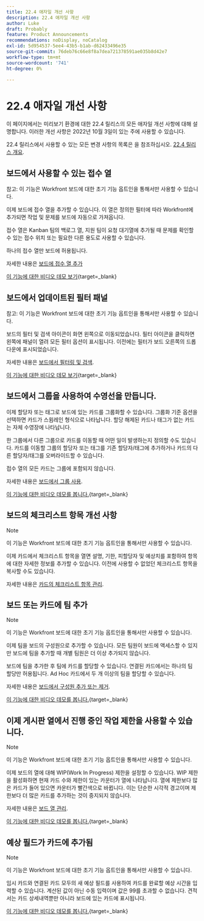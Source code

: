 ```yaml
---
title: 22.4 애자일 개선 사항
description: 22.4 애자일 개선 사항
author: Luke
draft: Probably
feature: Product Announcements
recommendations: noDisplay, noCatalog
exl-id: 5d954537-5ee4-43b5-b1ab-d62433496e35
source-git-commit: 76deb76c66e8f8a7dea721378591ae035b8d42e7
workflow-type: tm+mt
source-wordcount: '741'
ht-degree: 0%

---
```


# 22.4 애자일 개선 사항

이 페이지에서는 미리보기 환경에 대한 22.4 릴리스의 모든 애자일 개선 사항에 대해 설명합니다. 이러한 개선 사항은 2022년 10월 3일이 있는 주에 사용할 수 있습니다.

22.4 릴리스에서 사용할 수 있는 모든 변경 사항의 목록은 을 참조하십시오. [22.4 릴리스 개요](/help/quicksilver/product-announcements/product-releases/22.4-release-activity/22-4-release-overview.md).

## 보드에서 사용할 수 있는 접수 열

참고: 이 기능은 Workfront 보드에 대한 초기 기능 옵트인을 통해서만 사용할 수 있습니다.

이제 보드에 접수 열을 추가할 수 있습니다. 이 열은 정의한 필터에 따라 Workfront에 추가되면 작업 및 문제를 보드에 자동으로 가져옵니다.

접수 열은 Kanban 팀의 백로그 열, 지원 팀이 요청 대기열에 추가될 때 문제를 확인할 수 있는 접수 위치 또는 필요한 다른 용도로 사용할 수 있습니다.

하나의 접수 열만 보드에 허용됩니다.

자세한 내용은 [보드에 접수 열 추가](/help/quicksilver/agile/use-boards-agile-planning-tools/add-intake-column-to-board.md)

[이 기능에 대한 비디오 데모 보기](https://video.tv.adobe.com/v/3412867/){target=_blank}

## 보드에서 업데이트된 필터 패널

참고: 이 기능은 Workfront 보드에 대한 초기 기능 옵트인을 통해서만 사용할 수 있습니다.

보드의 필터 및 검색 아이콘이 화면 왼쪽으로 이동되었습니다. 필터 아이콘을 클릭하면 왼쪽에 패널이 열려 모든 필터 옵션이 표시됩니다. 이전에는 필터가 보드 오른쪽의 드롭다운에 표시되었습니다.

자세한 내용은 [보드에서 필터링 및 검색](/help/quicksilver/agile/get-started-with-boards/filter-search-in-board.md).

[이 기능에 대한 비디오 데모 보기](https://video.tv.adobe.com/v/3412868/){target=_blank}

## 보드에서 그룹을 사용하여 수영선을 만듭니다.

이제 할당자 또는 태그로 보드에 있는 카드를 그룹화할 수 있습니다. 그룹화 기준 옵션을 선택하면 카드가 스윔레인 형식으로 나타납니다. 할당 해제된 카드나 태그가 없는 카드는 자체 수영장에 나타납니다.

한 그룹에서 다른 그룹으로 카드를 이동할 때 어떤 일이 발생하는지 정의할 수도 있습니다. 카드를 이동할 그룹의 할당자 또는 태그를 기존 할당자/태그에 추가하거나 카드의 다른 할당자/태그를 오버라이드할 수 있습니다.

접수 열의 모든 카드는 그룹에 포함되지 않습니다.

자세한 내용은 [보드에서 그룹 사용](/help/quicksilver/agile/use-boards-agile-planning-tools/group-cards-on-board.md).

[이 기능에 대한 비디오 데모를 봅니다.](https://video.tv.adobe.com/v/3412869/){target=_blank}

## 보드의 체크리스트 항목 개선 사항

>[!NOTE]
>
>이 기능은 Workfront 보드에 대한 초기 기능 옵트인을 통해서만 사용할 수 있습니다.

이제 카드에서 체크리스트 항목을 열면 설명, 기한, 피할당자 및 예상치를 포함하여 항목에 대한 자세한 정보를 추가할 수 있습니다. 이전에 사용할 수 없었던 체크리스트 항목을 복사할 수도 있습니다.

자세한 내용은 [카드의 체크리스트 항목 관리](/help/quicksilver/agile/get-started-with-boards/manage-checklist-items.md).

## 보드 또는 카드에 팀 추가

>[!NOTE]
>
>이 기능은 Workfront 보드에 대한 초기 기능 옵트인을 통해서만 사용할 수 있습니다.

이제 팀을 보드의 구성원으로 추가할 수 있습니다. 모든 팀원이 보드에 액세스할 수 있지만 보드에 팀을 추가할 때 개별 팀원은 더 이상 추가되지 않습니다.

보드에 팀을 추가한 후 팀에 카드를 할당할 수 있습니다. 연결된 카드에서는 하나의 팀 할당만 허용됩니다. Ad Hoc 카드에서 두 개 이상의 팀을 할당할 수 있습니다.

자세한 내용은 [보드에서 구성원 추가 또는 제거](/help/quicksilver/agile/get-started-with-boards/add-members-to-board.md).

[이 기능에 대한 비디오 데모를 봅니다.](https://video.tv.adobe.com/v/3412870/){target=_blank}

## 이제 게시판 열에서 진행 중인 작업 제한을 사용할 수 있습니다.

>[!NOTE]
>
>이 기능은 Workfront 보드에 대한 초기 기능 옵트인을 통해서만 사용할 수 있습니다.

이제 보드의 열에 대해 WIP(Work In Progress) 제한을 설정할 수 있습니다. WIP 제한을 활성화하면 현재 카드 수와 제한이 있는 카운터가 열에 나타납니다. 열에 제한보다 많은 카드가 들어 있으면 카운터가 빨간색으로 바뀝니다. 이는 단순한 시각적 경고이며 제한보다 더 많은 카드를 추가하는 것이 중지되지 않습니다.

자세한 내용은 [보드 열 관리](/help/quicksilver/agile/get-started-with-boards/manage-board-columns.md).

[이 기능에 대한 비디오 데모를 봅니다.](https://video.tv.adobe.com/v/3412871/){target=_blank}

## 예상 필드가 카드에 추가됨

>[!NOTE]
>
>이 기능은 Workfront 보드에 대한 초기 기능 옵트인을 통해서만 사용할 수 있습니다.

임시 카드와 연결된 카드 모두의 새 예상 필드를 사용하여 카드를 완료할 예상 시간을 입력할 수 있습니다. 계산된 값이 아닌 수동 입력이며 값은 99를 초과할 수 없습니다. 견적서는 카드 상세내역뿐만 아니라 보드에 있는 카드에 표시됩니다.

[이 기능에 대한 비디오 데모를 봅니다.](https://video.tv.adobe.com/v/3412872/){target=_blank}